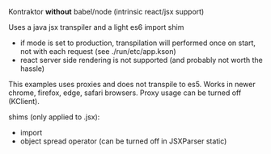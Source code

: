 Kontraktor **without** babel/node (intrinsic react/jsx support) 

Uses a java jsx transpiler and a light es6 import shim

* if mode is set to production, transpilation will performed once on start, not with each request 
(see ./run/etc/app.kson)
* react server side rendering is not supported (and probably not worth the hassle)

This examples uses proxies and does not transpile to es5. 
Works in newer chrome, firefox, edge, safari browsers.
Proxy usage can be turned off (KClient).

shims (only applied to .jsx):
* import
* object spread operator (can be turned off in JSXParser static)